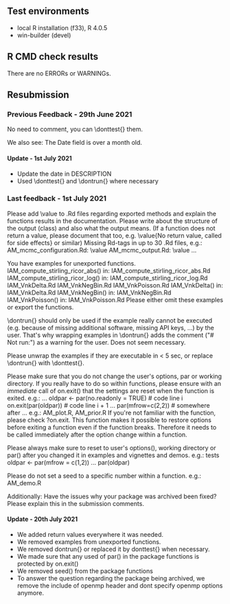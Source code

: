 ## Test environments

* local R installation (f33), R 4.0.5
* win-builder (devel)

## R CMD check results

There are no ERRORs or WARNINGs.

## Resubmission

### Previous Feedback - 29th June 2021

No need to comment, you can \donttest{} them.

We also see:
   The Date field is over a month old.

#### Update - 1st July 2021

 * Update the date in DESCRIPTION
 * Used \donttest{} and \dontrun{} where necessary


### Last feedback - 1st July 2021
Please add \value to .Rd files regarding exported methods and explain
the functions results in the documentation. Please write about the
structure of the output (class) and also what the output means. (If a
function does not return a value, please document that too, e.g.
\value{No return value, called for side effects} or similar)
Missing Rd-tags in up to 30 .Rd files, e.g.:
      AM_mcmc_configuration.Rd: \value
      AM_mcmc_output.Rd: \value
      ...

You have examples for unexported functions.
    IAM_compute_stirling_ricor_abs() in:
       IAM_compute_stirling_ricor_abs.Rd
    IAM_compute_stirling_ricor_log() in:
       IAM_compute_stirling_ricor_log.Rd
       IAM_VnkDelta.Rd
       IAM_VnkNegBin.Rd
       IAM_VnkPoisson.Rd
    IAM_VnkDelta() in:
       IAM_VnkDelta.Rd
    IAM_VnkNegBin() in:
       IAM_VnkNegBin.Rd
    IAM_VnkPoisson() in:
       IAM_VnkPoisson.Rd
  Please either omit these examples or export the functions.

\dontrun{} should only be used if the example really cannot be executed
(e.g. because of missing additional software, missing API keys, ...) by
the user. That's why wrapping examples in \dontrun{} adds the comment
("# Not run:") as a warning for the user.
Does not seem necessary.

Please unwrap the examples if they are executable in < 5 sec, or replace
\dontrun{} with \donttest{}.

Please make sure that you do not change the user's options, par or
working directory. If you really have to do so within functions, please
ensure with an *immediate* call of on.exit() that the settings are reset
when the function is exited. e.g.:
...
oldpar <- par(no.readonly = TRUE)    # code line i
on.exit(par(oldpar))            # code line i + 1
...
par(mfrow=c(2,2))            # somewhere after
...
e.g.: AM_plot.R, AM_prior.R
If you're not familiar with the function, please check ?on.exit. This
function makes it possible to restore options before exiting a function
even if the function breaks. Therefore it needs to be called immediately
after the option change within a function.


Please always make sure to reset to user's options(), working directory
or par() after you changed it in examples and vignettes and demos.
e.g.: tests
oldpar <- par(mfrow = c(1,2))
...
par(oldpar)

Please do not set a seed to a specific number within a function. e.g.:
AM_demo.R


Additionally:
Have the issues why your package was archived been fixed?
Please explain this in the submission comments.

#### Update - 20th July 2021

 - We added return values everywhere it was needed.
 - We removed examples from unexported functions.
 - We removed dontrun{} or replaced it by donttest{} when necessary.
 - We made sure that any used of par() in the package functions is protected by on.exit()
 - We removed seed() from the package functions
 - To answer the question regarding the package being archived, we remove the include of openmp header and dont specify openmp options anymore. 